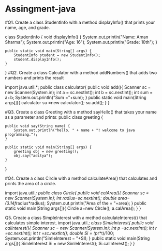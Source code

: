 # Assingment-java
#Q1. Create a class StudentInfo with a method displayInfo() that prints your name, age, and grade.

class StudentInfo {
    void displayInfo() {
        System.out.println("Name: Aman Sharma");
        System.out.println("Age: 16");
        System.out.println("Grade: 10th");
    }

    public static void main(String[] args) {
        StudentInfo student = new StudentInfo();
        student.displayInfo();
    }
}
#Q2. Create a class Calculator with a method addNumbers() that adds two numbers and prints the result

import java.util.*;
public class calculator{
    public void add(){
        Scanner sc = new Scanner(System.in);
        int a = sc.nextInt();
        int b = sc.nextInt();
        int sum = a+b;
        System.out.println("Sum ="+sum);
    }
    public static void main(String args[]){
        calculator su =new calculator();
        su.add();
    }
}

#Q3. Create a class Greeting with a method sayHello() that takes your name as a parameter and prints:
public class greeting {

    public void say(String name) {
        System.out.println("hello, " + name + "! welcome to java programming.");
    }

    public static void main(String[] args) {
        greeting obj = new greeting();
        obj.say("aditya"); 
    }
}

#Q4. Create a class Circle with a method calculateArea() that calculates and prints the area of a circle.

import java.util.*;
public class Circle{
    public void calArea(){
        Scanner sc = new Scanner(System.in);
        int radius=sc.nextInt();
        double area=(3.14f*radius*radius);
        System.out.println("Area of the = "+area);
    }
    public static void main(String args[]){
        Circle a=new Circle();
        a.calArea();
    }
}

Q5. Create a class SimpleInterest with a method calculateInterest() that calculates simple interest.
import java.util.*;
class SimleInterest{
    public void calInterest(){
        Scanner sc = new Scanner(System.in);
        int p =sc.nextInt();
        int r =sc.nextInt();
        int t =sc.nextInt();
        double SI = (p*r*t)/100;
        System.out.println("SimleInterest = "+SI);
    }
    public static void main(String args[]){
        SimleInterest Si = new SimleInterest();
        Si.calInterest();
    }
}

